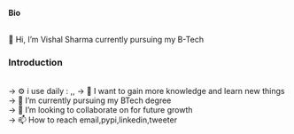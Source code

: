 <b><p> Bio </p></b><br>
👋 Hi, I’m Vishal Sharma currently pursuing my B-Tech 
<br>

<b><h3> Introduction </h3></b> <br>
-> ⚙️ i use daily : <script>.py</script>,<script>.html</script>,<script>.java</script>
-> 👀 I want to gain more knowledge and learn new things <br>
-> 🌱 I’m currently pursuing my BTech degree <br>
-> 💞️ I’m looking to collaborate on for future growth <br>
-> 📫 How to reach email,pypi,linkedin,tweeter  <br>

<!---
Vishal24102002/Vishal24102002 is a ✨ special ✨ repository because its `README.md` (this file) appears on your GitHub profile.
You can click the Preview link to take a look at your changes.
--->
